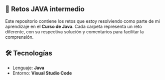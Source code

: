 ## 🚀 Retos JAVA intermedio

Este repositorio contiene los retos que estoy resolviendo como parte de mi aprendizaje en el **Curso de Java**. Cada carpeta representa un reto diferente, con su respectiva solución y comentarios para facilitar la comprensión.

## 🛠️ Tecnologías

- Lenguaje: **Java**
- Entorno: **Visual Studio Code**
